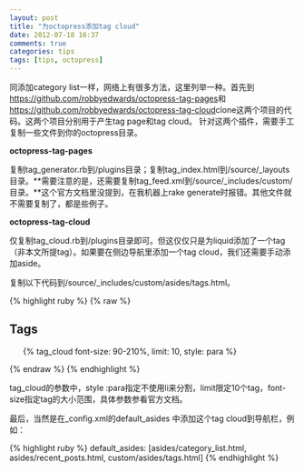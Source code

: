 ```yaml
---
layout: post
title: "为octopress添加tag cloud"
date: 2012-07-18 16:37
comments: true
categories: tips
tags: [tips, octopress]
---
```


同添加category list一样，网络上有很多方法，这里列举一种。首先到<https://github.com/robbyedwards/octopress-tag-pages>和<https://github.com/robbyedwards/octopress-tag-cloud>clone这两个项目的代码。这两个项目分别用于产生tag page和tag cloud。 针对这两个插件，需要手工复制一些文件到你的octopress目录。

**octopress-tag-pages**

复制tag_generator.rb到/plugins目录；复制tag_index.html到/source/\_layouts目录。**需要注意的是，还需要复制tag_feed.xml到/source/\_includes/custom/目录。**这个官方文档里没提到，在我机器上rake generate时报错。其他文件就不需要复制了，都是些例子。

**octopress-tag-cloud**

仅复制tag_cloud.rb到/plugins目录即可。但这仅仅只是为liquid添加了一个tag（非本文所提tag）。如果要在侧边导航里添加一个tag cloud，我们还需要手动添加aside。

复制以下代码到/source/\_includes/custom/asides/tags.html。

{% highlight ruby %}
{% raw %}
<section>
  <h1>Tags</h1>
  <ul class="tag-cloud">
    {% tag_cloud font-size: 90-210%, limit: 10, style: para %}
  </ul>
</section>
{% endraw %}
{% endhighlight %}

tag_cloud的参数中，style :para指定不使用li来分割，limit限定10个tag，font-size指定tag的大小范围，具体参数参看官方文档。

最后，当然是在_config.xml的default_asides 中添加这个tag cloud到导航栏，例如：

{% highlight ruby %}
default_asides: [asides/category_list.html, asides/recent_posts.html, custom/asides/tags.html]
{% endhighlight %}

